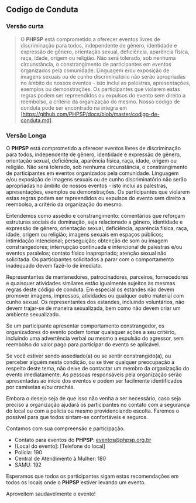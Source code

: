 ## Codigo de Conduta

### Versão curta

> O **PHPSP** está comprometido a oferecer eventos livres de discriminação para todos, independente de gênero, identidade e expressão de gênero, orientação sexual, deficiência, aparência física, raça, idade, origem ou religião. 
> Não será tolerado, sob nenhuma circunstância, o constrangimento de participantes em eventos organizados pela comunidade. 
> Linguagem e/ou exposição de imagens sexuais ou de cunho discriminatório não serão apropriadas no âmbito de nossos eventos - isto inclui as palestras, apresentações, exemplos ou demonstrações. 
> Os participantes que violarem estas regras podem ser repreendidos ou expulsos do evento sem direito a reembolso, a critério da organização do mesmo. 
> Nosso código de conduta pode ser encontrado na íntegra em [https://github.com/PHPSP/docs/blob/master/codigo-de-conduta.md].

### Versão Longa

O **PHPSP** está comprometido a oferecer eventos livres de discriminação para todos, independente de gênero, identidade e expressão de gênero, orientação sexual, deficiência, aparência física, raça, idade, origem ou religião. 
Não será tolerado, sob nenhuma circunstância, o constrangimento de participantes em eventos organizados pela comunidade. 
Linguagem e/ou exposição de imagens sexuais ou de cunho discriminatório não serão apropriadas no âmbito de nossos eventos - isto inclui as palestras, apresentações, exemplos ou demonstrações. 
Os participantes que violarem estas regras podem ser repreendidos ou expulsos do evento sem direito a reembolso, a critério da organização do mesmo. 

Entendemos como assédio e constrangimento: 
comentários que reforçam estruturas sociais de dominação, seja relacionado a gênero, identidade e expressão de gênero, 
orientação sexual, deficiência, aparência física, raça, idade, origem ou religião; imagens sexuais em espaços públicos; 
intimidação intencional; perseguição; obtenção de som ou imagem constrangedores; 
interrupção continuada e intencional de palestras e/ou eventos paralelos; 
contato físico inapropriado; atenção sexual não solicitada. 
Os participantes solicitados a parar com o comportamento inadequado devem fazê-lo de imediato.

Representantes de mantenedores, patrocinadores, parceiros, fornecedores e quaisquer atividades similares estão 
igualmente sujeitos às mesmas regras deste código de conduta. 
Em especial os estandes não devem promover imagens, impressos, atividades ou qualquer outro material com cunho sexual. 
Os representantes dos estandes, incluindo voluntários, não devem trajar-se de maneira sexualizada, 
bem como não devem criar um ambiente sexualizado.

Se um participante apresentar comportamento constrangedor, os organizadores do evento podem tomar quaisquer 
ações a seu critério, incluindo uma advertência verbal ou mesmo a espulsão do agressor, 
sem reembolso do valor pago para participar do evento se aplicável.

Se você estiver sendo assediado(a) ou se sentir constrangido(a), ou perceber alguém nesta condição, 
ou se tiver qualquer preocupação a respeito deste tema, 
não deixe de contactar um membro da organização do evento imediatamente. 
As pessoas responsáveis pela organização serão apresentadas ao início dos eventos e podem ser facilmente 
identificados por camisetas e/ou crachás.

Embora o desejo seja de que isso não venha a ser necessário, caso seja preciso a organização ajudará 
os participantes no contato com a segurança do local ou com a polícia ou mesmo providenciando escolta. 
Faremos o possível para que todos sintam-se confortáveis e seguros.

Contamos com sua compreensão e participação.

* Contato para eventos do **PHPSP**: eventos@phpsp.org.br
* [Local do evento]: [Telefone do local]
* Polícia: 190
* Central de Atendimento à Mulher: 180
* SAMU: 192

Esperamos que todos os participantes sigam estas recomendações em todos os locais onde o **PHPSP** estiver levando um evento.

Aproveitem saudavelmente o evento!
